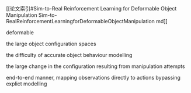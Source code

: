 [[论文索引#Sim-to-Real Reinforcement Learning for Deformable Object Manipulation Sim-to-RealReinforcementLearningforDeformableObjectManipulation md]]

deformable

the large object configuration spaces

the difficulty of accurate object behaviour modelling

the large change in the configuration resulting from manipulation attempts

end-to-end manner, mapping observations directly to actions bypassing explict modelling

